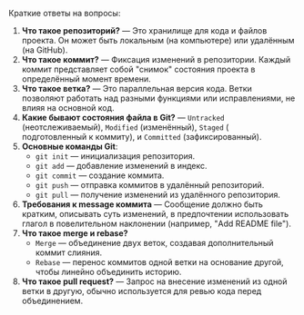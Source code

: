 Краткие ответы на вопросы:

1. **Что такое репозиторий?** — Это хранилище для кода и файлов проекта. Он может быть локальным (на компьютере) или
   удалённым (на GitHub).
2. **Что такое коммит?** — Фиксация изменений в репозитории. Каждый коммит представляет собой "снимок" состояния проекта
   в определённый момент времени.
3. **Что такое ветка?** — Это параллельная версия кода. Ветки позволяют работать над разными функциями или
   исправлениями, не влияя на основной код.
4. **Какие бывают состояния файла в Git?** — `Untracked` (неотслеживаемый), `Modified` (изменённый), `Staged` (
   подготовленный к коммиту), и `Committed` (зафиксированный).
5. **Основные команды Git**:
    - `git init` — инициализация репозитория.
    - `git add` — добавление изменений в индекс.
    - `git commit` — создание коммита.
    - `git push` — отправка коммитов в удалённый репозиторий.
    - `git pull` — получение изменений из удалённого репозитория.
6. **Требования к message коммита** — Сообщение должно быть кратким, описывать суть изменений, в предпочтении
   использовать глагол в повелительном наклонении (например, "Add README file").
7. **Что такое merge и rebase?**
    - `Merge` — объединение двух веток, создавая дополнительный коммит слияния.
    - `Rebase` — перенос коммитов одной ветки на основание другой, чтобы линейно объединить историю.
8. **Что такое pull request?** — Запрос на внесение изменений из одной ветки в другую, обычно используется для ревью
   кода перед объединением.
